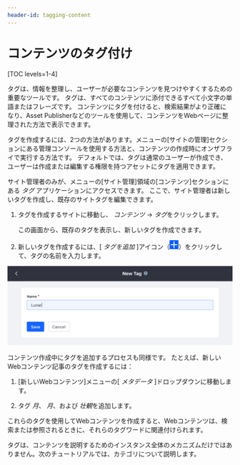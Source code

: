 ```yaml
---
header-id: tagging-content
---
```


# コンテンツのタグ付け

[TOC levels=1-4]

タグは、情報を整理し、ユーザーが必要なコンテンツを見つけやすくするための重要なツールです。 タグは、すべてのコンテンツに添付できるすべて小文字の単語またはフレーズです。 コンテンツにタグを付けると、検索結果がより正確になり、Asset Publisherなどのツールを使用して、コンテンツをWebページに整理された方法で表示できます。

タグを作成するには、2つの方法があります。メニューの[サイトの管理]セクションにある管理コンソールを使用する方法と、コンテンツの作成時にオンザフライで実行する方法です。 デフォルトでは、タグは通常のユーザーが作成でき、ユーザーは作成または編集する権限を持つアセットにタグを適用できます。

サイト管理者のみが、メニューの[サイト管理]領域の[コンテンツ]セクションにある *タグ* アプリケーションにアクセスできます。 ここで、サイト管理者は新しいタグを作成し、既存のサイトタグを編集できます。

1.  タグを作成するサイトに移動し、 *コンテンツ* → *タグ*をクリックします。

    この画面から、既存のタグを表示し、新しいタグを作成できます。

2.  新しいタグを作成するには、[ *タグを追加* ]アイコン（![Add Tag](../../../images/icon-add.png)）をクリックして、タグの名前を入力します。

![図1：タグの追加インターフェイスは非常にシンプルで、タグの名前のみが必要です。](../../../images/new-tag-interface.png)

コンテンツ作成中にタグを追加するプロセスも同様です。 たとえば、新しいWebコンテンツ記事のタグを作成するには：

1.  [新しいWebコンテンツ]メニューの[ *メタデータ* ]ドロップダウンに移動します。

2.  タグ *月*、 *月*、および *壮観*を追加します。

これらのタグを使用してWebコンテンツを作成すると、Webコンテンツは、検索または参照されるときに、それらのタグワードに関連付けられます。

タグは、コンテンツを説明するためのインスタンス全体のメカニズムだけではありません。次のチュートリアルでは、カテゴリについて説明します。
